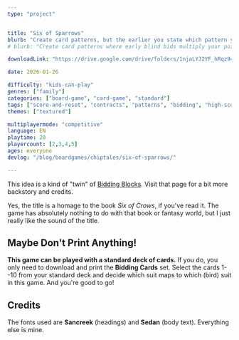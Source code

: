 ```yaml
---
type: "project"


title: "Six of Sparrows"
blurb: "Create card patterns, but the earlier you state which pattern you'll complete (without seeing all your cards), the more points you get."
# blurb: "Create card patterns where early blind bids multiply your points---if you manage to actually complete them."

downloadLink: "https://drive.google.com/drive/folders/1njaLYJ2YF_hRqz94qi8inNJCzSUB5doM"

date: 2026-01-26

difficulty: "kids-can-play"
genres: ["family"]
categories: ["board-game", "card-game", "standard"]
tags: ["score-and-reset", "contracts", "patterns", "bidding", "high-score"]
themes: ["textured"]

multiplayermode: "competitive"
language: EN
playtime: 20
playercount: [2,3,4,5]
ages: everyone
devlog: "/blog/boardgames/chiptales/six-of-sparrows/"

---
```


This idea is a kind of "twin" of [Bidding Blocks](/bidding-blocks/). Visit that page for a bit more backstory and credits.

Yes, the title is a homage to the book _Six of Crows_, if you've read it. The game has absolutely nothing to do with that book or fantasy world, but I just really like the sound of the title.

## Maybe Don't Print Anything!

**This game can be played with a standard deck of cards.** If you do, you only need to download and print the **Bidding Cards** set. Select the cards 1--10 from your standard deck and decide which suit maps to which (bird) suit in this game. And you're good to go!

## Credits

The fonts used are **Sancreek** (headings) and **Sedan** (body text). Everything else is mine.

